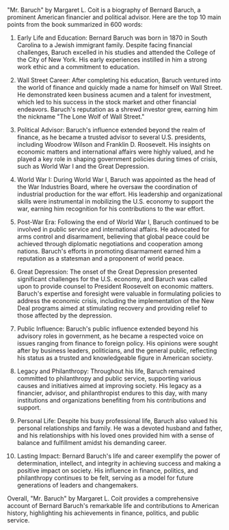 "Mr. Baruch" by Margaret L. Coit is a biography of Bernard Baruch, a prominent American financier and political advisor. Here are the top 10 main points from the book summarized in 600 words:

1. Early Life and Education:
Bernard Baruch was born in 1870 in South Carolina to a Jewish immigrant family. Despite facing financial challenges, Baruch excelled in his studies and attended the College of the City of New York. His early experiences instilled in him a strong work ethic and a commitment to education.

2. Wall Street Career:
After completing his education, Baruch ventured into the world of finance and quickly made a name for himself on Wall Street. He demonstrated keen business acumen and a talent for investment, which led to his success in the stock market and other financial endeavors. Baruch's reputation as a shrewd investor grew, earning him the nickname "The Lone Wolf of Wall Street."

3. Political Advisor:
Baruch's influence extended beyond the realm of finance, as he became a trusted advisor to several U.S. presidents, including Woodrow Wilson and Franklin D. Roosevelt. His insights on economic matters and international affairs were highly valued, and he played a key role in shaping government policies during times of crisis, such as World War I and the Great Depression.

4. World War I:
During World War I, Baruch was appointed as the head of the War Industries Board, where he oversaw the coordination of industrial production for the war effort. His leadership and organizational skills were instrumental in mobilizing the U.S. economy to support the war, earning him recognition for his contributions to the war effort.

5. Post-War Era:
Following the end of World War I, Baruch continued to be involved in public service and international affairs. He advocated for arms control and disarmament, believing that global peace could be achieved through diplomatic negotiations and cooperation among nations. Baruch's efforts in promoting disarmament earned him a reputation as a statesman and a proponent of world peace.

6. Great Depression:
The onset of the Great Depression presented significant challenges for the U.S. economy, and Baruch was called upon to provide counsel to President Roosevelt on economic matters. Baruch's expertise and foresight were valuable in formulating policies to address the economic crisis, including the implementation of the New Deal programs aimed at stimulating recovery and providing relief to those affected by the depression.

7. Public Influence:
Baruch's public influence extended beyond his advisory roles in government, as he became a respected voice on issues ranging from finance to foreign policy. His opinions were sought after by business leaders, politicians, and the general public, reflecting his status as a trusted and knowledgeable figure in American society.

8. Legacy and Philanthropy:
Throughout his life, Baruch remained committed to philanthropy and public service, supporting various causes and initiatives aimed at improving society. His legacy as a financier, advisor, and philanthropist endures to this day, with many institutions and organizations benefiting from his contributions and support.

9. Personal Life:
Despite his busy professional life, Baruch also valued his personal relationships and family. He was a devoted husband and father, and his relationships with his loved ones provided him with a sense of balance and fulfillment amidst his demanding career.

10. Lasting Impact:
Bernard Baruch's life and career exemplify the power of determination, intellect, and integrity in achieving success and making a positive impact on society. His influence in finance, politics, and philanthropy continues to be felt, serving as a model for future generations of leaders and changemakers.

Overall, "Mr. Baruch" by Margaret L. Coit provides a comprehensive account of Bernard Baruch's remarkable life and contributions to American history, highlighting his achievements in finance, politics, and public service.